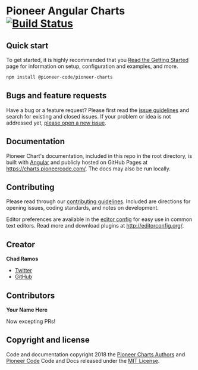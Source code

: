 # Pioneer Angular Charts [![Build Status](https://travis-ci.org/PioneerCode/pioneer-charts.svg?branch=master)](https://travis-ci.org/PioneerCode/pioneer-charts)

## Quick start

To get started, it is highly recommended that you [Read the Getting Started](https://charts.pioneercode.com/get-started) page for information on setup, configuration and examples, and more.

```bash
npm install @pioneer-code/pioneer-charts
```

## Bugs and feature requests

Have a bug or a feature request? Please first read the [issue guidelines](https://github.com/PioneerCode/pioneer-charts/blob/master/.github/CONTRIBUTING.md#using-the-issue-tracker) and search for existing and closed issues. If your problem or idea is not addressed yet, [please open a new issue](https://github.com/PioneerCode/pioneer-charts/issues/new).

## Documentation

Pioneer Chart's documentation, included in this repo in the root directory, is built with [Angular](https://angular.io/) and publicly hosted on GitHub Pages at <https://charts.pioneercode.com/>. The docs may also be run locally.


## Contributing

Please read through our [contributing guidelines](https://github.com/PioneerCode/pioneer-charts/blob/master/.github/CONTRIBUTING.md). Included are directions for opening issues, coding standards, and notes on development.

Editor preferences are available in the [editor config](https://github.com/PioneerCode/pioneer-charts/blob/master/.editorconfig) for easy use in common text editors. Read more and download plugins at <http://editorconfig.org/>.


## Creator

**Chad Ramos**

- [Twitter](https://github.com/chad-ramos)
- [GitHub](https://twitter.com/chad_ramos)

## Contributors

**Your Name Here**

Now excepting PRs!

## Copyright and license

Code and documentation copyright 2018 the [Pioneer Charts Authors](https://github.com/PioneerCode/pioneer-charts/graphs/contributors) and [Pioneer Code](https://pioneercode.com) Code and Docs released under the [MIT License](https://github.com/PioneerCode/pioneer-charts/blob/master/LICENSE). 
